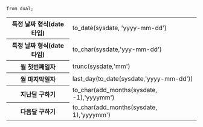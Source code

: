 ```
from dual;
```

<table>
  <tr>
    <th>특정 날짜 형식(date 타입)</th>
    <td>to_date(sysdate, 'yyyy-mm-dd')</td>
  </tr>
  <tr>
    <th>특정 날짜 형식(date 타입)</th>
    <td>to_char(sysdate,'yyy-mm-dd')</td>
  </tr>
  <tr>
    <th>월 첫번째일자</th>
    <td>trunc(sysdate,'mm')</td>
  </tr>
   <tr>
    <th>월 마지막일자</th>
    <td>last_day(to_date(sysdate,'yyyy-mm-dd'))</td>
  </tr>
   <tr>
    <th>지난달 구하기</th>
    <td>to_char(add_months(sysdate, -1),'yyyymm')</td>
  </tr>
   <tr>
    <th>다음달 구하기</th>
    <td>to_char(add_months(sysdate, 1),'yyyymm')</td>
  </tr>
</table>
